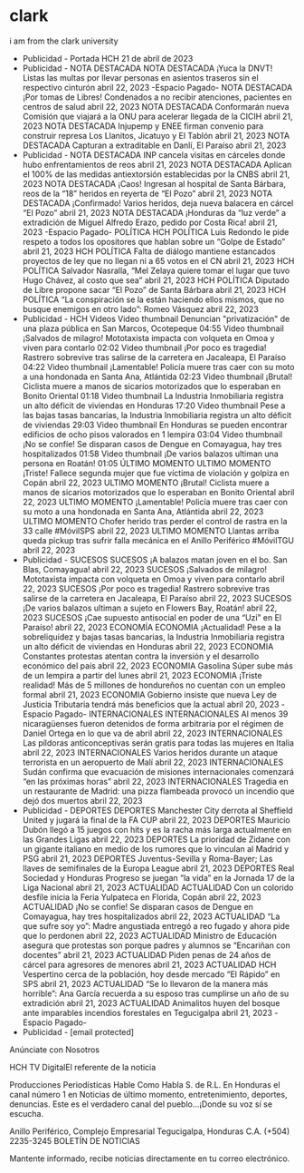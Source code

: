 # clark
i am from the clark university


- Publicidad -
Portada HCH 21 de abril de 2023
- Publicidad -
NOTA DESTACADA
NOTA DESTACADA
¡Yuca la DNVT! Listas las multas por llevar personas en asientos traseros sin el respectivo cinturón
abril 22, 2023
-Espacio Pagado-
NOTA DESTACADA
¡Por tomas de Libres! Condenados a no recibir atenciones, pacientes en centros de salud
abril 22, 2023
NOTA DESTACADA
Conformarán nueva Comisión que viajará a la ONU para acelerar llegada de la CICIH
abril 21, 2023
NOTA DESTACADA
Injupemp y ENEE firman convenio para construir represa Los Llanitos, Jicatuyo y El Tablón
abril 21, 2023
NOTA DESTACADA
Capturan a extraditable en Danlí, El Paraíso
abril 21, 2023
- Publicidad -
NOTA DESTACADA
INP cancela visitas en cárceles donde hubo enfrentamientos de reos
abril 21, 2023
NOTA DESTACADA
Aplican el 100% de las medidas antiextorsión establecidas por la CNBS
abril 21, 2023
NOTA DESTACADA
¡Caos! Ingresan al hospital de Santa Bárbara, reos de la “18” heridos en reyerta de “El Pozo”
abril 21, 2023
NOTA DESTACADA
¡Confirmado! Varios heridos, deja nueva balacera en cárcel “El Pozo”
abril 21, 2023
NOTA DESTACADA
¡Honduras da “luz verde” a extradición de Miguel Alfredo Erazo, pedido por Costa Rica!
abril 21, 2023
-Espacio Pagado-
POLÍTICA
HCH POLÍTICA
Luis Redondo le pide respeto a todos los opositores que hablan sobre un “Golpe de Estado”
abril 21, 2023
HCH POLÍTICA
Falta de diálogo mantiene estancados proyectos de ley que no llegan ni a 65 votos en el CN
abril 21, 2023
HCH POLÍTICA
Salvador Nasralla, “Mel Zelaya quiere tomar el lugar que tuvo Hugo Chávez, al costo que sea”
abril 21, 2023
HCH POLÍTICA
Diputado de Libre propone sacar “El Pozo” de Santa Bárbara
abril 21, 2023
HCH POLÍTICA
“La conspiración se la están haciendo ellos mismos, que no busque enemigos en otro lado”: Romeo Vásquez
abril 22, 2023
- Publicidad -
HCH Videos
Video thumbnail
Denuncian "privatización" de una plaza pública en San Marcos, Ocotepeque
04:55
Video thumbnail
¡Salvados de milagro! Mototaxista impacta con volqueta en Omoa y viven para contarlo
02:02
Video thumbnail
¡Por poco es tragedia! Rastrero sobrevive tras salirse de la carretera en Jacaleapa, El Paraíso
04:22
Video thumbnail
¡Lamentable! Policía muere tras caer con su moto a una hondonada en Santa Ana, Atlántida
02:23
Video thumbnail
¡Brutal! Ciclista muere a manos de sicarios motorizados que lo esperaban en Bonito Oriental
01:18
Video thumbnail
La Industria Inmobiliaria registra un alto déficit de viviendas en Honduras
17:20
Video thumbnail
Pese a las bajas tasas bancarias, la Industria Inmobiliaria registra un alto déficit de viviendas
29:03
Video thumbnail
En Honduras se pueden encontrar edificios de ocho pisos valorados en 1 lempira
03:04
Video thumbnail
¡No se confíe! Se disparan casos de Dengue en Comayagua, hay tres hospitalizados
01:58
Video thumbnail
¡De varios balazos ultiman una persona en Roatán!
01:05
ÚLTIMO MOMENTO
ULTIMO MOMENTO
¡Triste! Fallece segunda mujer que fue víctima de violación y golpiza en Copán
abril 22, 2023
ULTIMO MOMENTO
¡Brutal! Ciclista muere a manos de sicarios motorizados que lo esperaban en Bonito Oriental
abril 22, 2023
ULTIMO MOMENTO
¡Lamentable! Policía muere tras caer con su moto a una hondonada en Santa Ana, Atlántida
abril 22, 2023
ULTIMO MOMENTO
Chofer herido tras perder el control de rastra en la 33 calle #MóvilSPS
abril 22, 2023
ULTIMO MOMENTO
Llantas arriba queda pickup tras sufrir falla mecánica en el Anillo Periférico #MóvilTGU
abril 22, 2023
- Publicidad -
SUCESOS
SUCESOS
¡A balazos matan joven en el bo. San Blas, Comayagua!
abril 22, 2023
SUCESOS
¡Salvados de milagro! Mototaxista impacta con volqueta en Omoa y viven para contarlo
abril 22, 2023
SUCESOS
¡Por poco es tragedia! Rastrero sobrevive tras salirse de la carretera en Jacaleapa, El Paraíso
abril 22, 2023
SUCESOS
¡De varios balazos ultiman a sujeto en Flowers Bay, Roatán!
abril 22, 2023
SUCESOS
¡Cae supuesto antisocial en poder de una “Uzi” en El Paraíso!
abril 22, 2023
ECONOMÍA
ECONOMIA
¡Actualidad! Pese a la sobreliquidez y bajas tasas bancarias, la Industria Inmobiliaria registra un alto déficit de viviendas en Honduras
abril 22, 2023
ECONOMIA
Constantes protestas atentan contra la inversión y el desarrollo económico del país
abril 22, 2023
ECONOMIA
Gasolina Súper sube más de un lempira a partir del lunes
abril 21, 2023
ECONOMIA
¡Triste realidad! Más de 5 millones de hondureños no cuentan con un empleo formal
abril 21, 2023
ECONOMIA
Gobierno insiste que nueva Ley de Justicia Tributaria tendrá más beneficios que la actual
abril 20, 2023
-Espacio Pagado-
INTERNACIONALES
INTERNACIONALES
Al menos 39 nicaragüenses fueron detenidos de forma arbitraria por el régimen de Daniel Ortega en lo que va de abril
abril 22, 2023
INTERNACIONALES
Las píldoras anticonceptivas serán gratis para todas las mujeres en Italia
abril 22, 2023
INTERNACIONALES
Varios heridos durante un ataque terrorista en un aeropuerto de Malí
abril 22, 2023
INTERNACIONALES
Sudán confirma que evacuación de misiones internacionales comenzará “en las próximas horas”
abril 22, 2023
INTERNACIONALES
Tragedia en un restaurante de Madrid: una pizza flambeada provocó un incendio que dejó dos muertos
abril 22, 2023
- Publicidad -
DEPORTES
DEPORTES
Manchester City derrota al Sheffield United y jugará la final de la FA CUP
abril 22, 2023
DEPORTES
Mauricio Dubón llegó a 15 juegos con hits y es la racha más larga actualmente en las Grandes Ligas
abril 22, 2023
DEPORTES
La prioridad de Zidane con un gigante italiano en medio de los rumores que lo vinculan al Madrid y PSG
abril 21, 2023
DEPORTES
Juventus-Sevilla y Roma-Bayer; Las llaves de semifinales de la Europa League
abril 21, 2023
DEPORTES
Real Sociedad y Honduras Progreso se juegan “la vida” en la Jornada 17 de la Liga Nacional
abril 21, 2023
ACTUALIDAD
ACTUALIDAD
Con un colorido desfile inicia la Feria Yulpateca en Florida, Copán
abril 22, 2023
ACTUALIDAD
¡No se confíe! Se disparan casos de Dengue en Comayagua, hay tres hospitalizados
abril 22, 2023
ACTUALIDAD
“La que sufre soy yo”: Madre angustiada entregó a reo fugado y ahora pide que lo perdonen
abril 22, 2023
ACTUALIDAD
Ministro de Educación asegura que protestas son porque padres y alumnos se “Encariñan con docentes”
abril 21, 2023
ACTUALIDAD
Piden penas de 24 años de cárcel para agresores de menores
abril 21, 2023
ACTUALIDAD
HCH Vespertino cerca de la población, hoy desde mercado “El Rápido” en SPS
abril 21, 2023
ACTUALIDAD
“Se lo llevaron de la manera más horrible”: Ana García recuerda a su esposo tras cumplirse un año de su extradición
abril 21, 2023
ACTUALIDAD
Animalitos huyen del bosque ante imparables incendios forestales en Tegucigalpa
abril 21, 2023
-Espacio Pagado-
- Publicidad -
[email protected]

Anúnciate con Nosotros

HCH TV DigitalEl referente de la noticia

Producciones Periodísticas Hable Como Habla S. de R.L.
En Honduras el canal número 1 en Noticias de último momento, entretenimiento, deportes, denuncias. Este es el verdadero canal del pueblo…¡Donde su voz sí se escucha.

Anillo Periférico, Complejo Empresarial Tegucigalpa, Honduras C.A. (+504) 2235-3245
BOLETÍN DE NOTICIAS

Mantente informado, recibe noticias directamente en tu correo electrónico.
